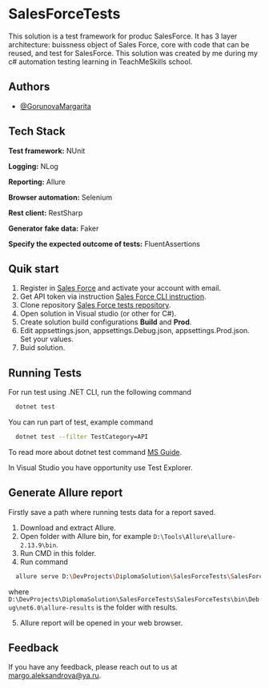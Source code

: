 # SalesForceTests
This solution is a test framework for produc SalesForce. It has 3 layer architecture: buissness object of Sales Force, core with code that can be reused, and test for SalesForce. This solution was created by me during my c# automation testing learning in TeachMeSkills school.


## Authors

- [@GorunovaMargarita](https://github.com/GorunovaMargarita)


## Tech Stack

**Test framework:** NUnit

**Logging:** NLog

**Reporting:** Allure

**Browser automation:** Selenium

**Rest client:** RestSharp

**Generator fake data:** Faker

**Specify the expected outcome of tests:** FluentAssertions


## Quik start
1. Register in [Sales Force](https://developer.salesforce.com) and activate your account with email.
2. Get API token via instruction [Sales Force CLI instruction](https://developer.salesforce.com/docs/atlas.en-us.api_rest.meta/api_rest/quickstart_oauth.htm).
3. Clone repository [Sales Force tests repository](https://github.com/GorunovaMargarita/SalesForceTests). 
4. Open solution in Visual studio (or other for C#).
5. Create solution build configurations **Build** and **Prod**.
6. Edit appsettings.json, appsettings.Debug.json, appsettings.Prod.json. Set your values.
6. Buid solution.

## Running Tests

For run test using .NET CLI, run the following command

```bash
  dotnet test
```
You can run part of test, example command 

```bash
  dotnet test --filter TestCategory=API
```
To read more about dotnet test command [MS Guide](https://learn.microsoft.com/ru-ru/dotnet/core/tools/dotnet-test).

In Visual Studio you have opportunity use Test Explorer.

## Generate Allure report
Firstly save a path where running tests data for a report saved.
1. Download and extract Allure.
2. Open folder with Allure bin, for example ``D:\Tools\Allure\allure-2.13.9\bin``.
3. Run CMD in this folder.
4. Run command 
```bash
  allure serve D:\DevProjects\DiplomaSolution\SalesForceTests\SalesForceTests\bin\Debug\net6.0\allure-results
```
where ``D:\DevProjects\DiplomaSolution\SalesForceTests\SalesForceTests\bin\Debug\net6.0\allure-results`` is the folder with results.

5. Allure report will be opened in your web browser.
## Feedback

If you have any feedback, please reach out to us at margo.aleksandrova@ya.ru.

